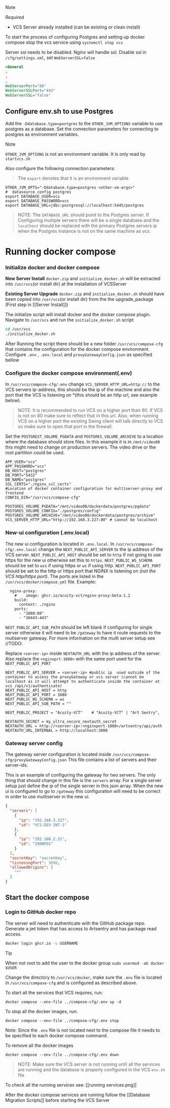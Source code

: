 
>[!note]
*Required*
- VCS Server already installed (can be existing or clean install)

To start the process of configuring Postgres and setting up docker compose stop the vcs service using `systemctl stop vcs`

Server ssl needs to be disabled. Nginx will handle ssl.
Disable ssl in `/cfg/settings.xml`, set `WebServerSSL=false`
```xml
<General 
.
.
.
WebServerPort="80"
WebServerSSLPort="443"
WebServerSSL="false"
```

## Configure env.sh to use Postgres
Add the `-Ddatabase.type=postgres` to the `OTHER_JVM_OPTIONS` variable to use postgres as a database.  Set the connection parameters for connecting to postgres as environment variables.

> [!note]
> `OTHER_JVM_OPTIONS` is not an environment variable. It is only read by `startvcs.sh`

Also configure the following connection parameters:
> The `export` denotes that it is an environment variable
```shell
OTHER_JVM_OPTS="-Ddatabase.type=postgres <other-vm-args>"
#  datasource config postgres
export DATABASE_USER=vcs
export DATABASE_PASSWORD=vcs
export DATABASE_URL=jdbc:postgresql://localhost:5445/postgres
```

> NOTE: The `DATABASE_URL` should point to the Postgres server. If Configuring multiple servers there will be a single database and the `localhost` should be replaced with the primary Postgres servers ip when the Postgres instance is not on the same machine as vcs.




# Running docker compose

### Initialize docker and docker compose

**New Server Install**
`docker.zip` and `initialize_docker.sh` will be extracted into `/usr/vcs`(or install dir) at the installation of VCSServer

**Existing Server Upgrade**
`docker.zip` and `initialize_docker.sh` should have been copied into `/usr/vcs`(or install dir) from the the upgrade_package (First step in [[Server Install]])

The initialize script will install docker and the docker compose plugin. Navigate to `/usr/vcs` and run the `initialize_docker.sh` script
```bash
cd /usr/vcs
./initialize_docker.sh
```

 After Running the script there should be a new folder `/usr/vcs/compose-cfg` that contains the configuration for the docker compose environment. Configure `.env` , `.env.local` and `proxyGatewayConfig.json` as specified bellow

### Configure the docker compose environment(.env)

In `/usr/vcs/compose-cfg/.env` change `VCS_SERVER_HTTP_URL=http://` to the VCS servers ip-address, this should be the ip of the machine and also the port that the VCS is listening on *(this should be an http url, see example below).

> NOTE: It is recommended to run VCS on a higher port than 80. If VCS is not on 80 make sure to reflect that in this url. Also, when running VCS on a higher port the existing Swing client will talk directly to VCS so make sure to open that port in the firewall.

Set the `POSTGREST_VOLUME_PGDATA` and `POSTGRES_VOLUME_ARCHIVE` to a location where the database should store files. In this example it is in `/mnt/video00` this might need to change on production servers. The video drive or the root partition could be used.

```shell
APP_USER="vcs"  
APP_PASSWORD="vcs"  
DB_HOST="postgres"  
DB_PORT="5432"  
DB_NAME="postgres"  
SSL_CERTS="./nginx_ssl_certs"  
#Location of docker container configuration for multiserver-proxy and frontend  
CONFIG_DIR="/usr/vcs/compose-cfg"  
  
POSTGRES_VOLUME_PGDATA="/mnt/video00/dockerdata/postgres/pgdata"  
POSTGRES_VOLUME_CONFIG="./postgres/config"  
POSTGRES_VOLUME_ARCHIVE="/mnt/video00/dockerdata/postgres/archive"  
VCS_SERVER_HTTP_URL="http://192.168.3.227:80" # cannot be localhost
```

### New-ui configuration (.env.local)

The new ui configuration is located in `.env.local`. In `/usr/vcs/compose-cfg/.env.local` change the `NEXT_PUBLIC_API_SERVER` to the ip address of the VCS server.
`NEXT_PUBLIC_API_HOST` should be set to `http` if not going to use https for the new ui otherwise set this to `https`. `NEXT_PUBLIC_WS_SCHEMA` should be set to `wss` if using https or `ws` if using http. `NEXT_PUBLIC_API_PORT` should be set to the http or https port that NGINX is listening on *(not the VCS http/https port)*. The ports are listed in the `/usr/vcs/docker/compose.yml` file. 
Example:
```
  nginx-proxy:  
    #    image: ghcr.io/acuity-vct/nginx-proxy:beta-1.2  
    build:  
      context: ./nginx  
    ports:  
      - "1080:80"  
      - "10443:443"
```

`NEXT_PUBLIC_API_SUB_PATH` should be left blank if configuring for single server otherwise it will need to be `/gateway` to have it route requests to the mutiserver gateway. For more information on the multi server setup see //TODO:

Replace `<server-ip>` inside `NEXTAUTH_URL` with the ip address of the server. Also replace the `<nginxprt-1080>` with the same port used for the `NEXT_PUBLIC_API_PORT`

```shell
NEXT_PUBLIC_API_SERVER = <server-ip> #public ip  used outside of the container to access the proxyGateway or vcs server (cannot be localhost as it will attempt to authenticate inside the container at vcs /api/v1/authenticate)  
NEXT_PUBLIC_API_HOST = http  
NEXT_PUBLIC_API_PORT = 1080  
NEXT_PUBLIC_WS_SCHEMA = ws  
NEXT_PUBLIC_API_SUB_PATH = ""  
  
NEXT_PUBLIC_PROJECT = "Acuity-VCT"    # "Acuity-VCT" | "Art Sentry",  
  
NEXTAUTH_SECRET = my_ultra_secure_nextauth_secret  
NEXTAUTH_URL = http://<server-ip>:<nginxport-1080>/artsentry/api/auth
NEXTAUTH_URL_INTERNAL = http://localhost:3000
```

### Gateway server config

The gateway server configuration is located inside `/usr/vcs/compose-cfg/proxyGatewayConfig.json` This file contains a list of servers and their server-ids.

This is an example of configuring the gateway for two servers.
The only thing that should change in this file is the `servers` array. For a single server setup just define the ip of the single server in this json array. When the new ui is configured to go to `/gateway` this configuration will need to be correct in order to use multiserver in the new ui.
```json
{  
  "servers": [  
    {  
      "ip": "192.168.3.227",  
      "id": "VCS-DEV-INT-1"  
    },  
    {  
      "ip": "192.168.2.31",  
      "id": "290WPD2"  
    }  
  ],  
  "secretKey": "secretKey",  
  "listeningPort": 3090,  
  "allowedOrigins": [  
    "*"  
  ]  
}
```

## Start the docker compose
### Login to GitHub docker repo

The server will need to authenticate with the GitHub package repo. Generate a jwt token that has access to Artsentry and has package read access. 

````bash
docker login ghcr.io -u USERNAME 
````

>[!tip]
>When not root to add the user to the docker group `sudo usermod -aG docker $USER`

Change the directory to `/usr/vcs/docker`, make sure the `.env` file is located in `/usr/vcs/compose-cfg` and is configured as described above.

To start all the services that VCS requires, run:
```
docker compose --env-file ../compose-cfg/.env up -d
```

To stop all the docker images, run:
```
docker compose --env-file ../compose-cfg/.env stop
```

Note: Since the `.env` file is not located next to the compose file it needs to be specified to each docker compose command.

To remove all the docker images
```
docker compose --env-file ../compose-cfg/.env down
```

>NOTE: Make sure the VCS server is not running until all the services are running and the database is properly configured in the VCS `env.sh` file 

To check all the running services see:  [[running services.png]]

After the docker compose services are running follow the [[Database Migration Scripts]] before starting the VCS Server
